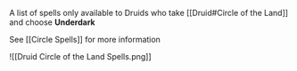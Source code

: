 A list of spells only available to Druids who take [[Druid#Circle of the Land]] and choose **Underdark**

See [[Circle Spells]] for more information

![[Druid Circle of the Land Spells.png]]